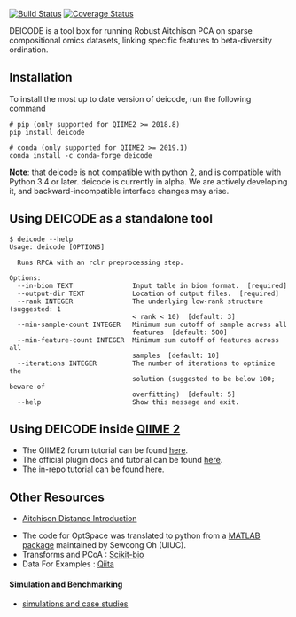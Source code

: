 [![Build Status](https://travis-ci.org/biocore/DEICODE.svg?branch=master)](https://travis-ci.org/biocore/DEICODE)
[![Coverage Status](https://coveralls.io/repos/github/biocore/DEICODE/badge.svg?branch=master)](https://coveralls.io/github/biocore/DEICODE?branch=master)

DEICODE is a tool box for running Robust Aitchison PCA on sparse compositional omics datasets, linking specific features to beta-diversity ordination. 

## Installation

To install the most up to date version of deicode, run the following command

    # pip (only supported for QIIME2 >= 2018.8)
    pip install deicode

    # conda (only supported for QIIME2 >= 2019.1)
    conda install -c conda-forge deicode 

**Note**: that deicode is not compatible with python 2, and is compatible with Python 3.4 or later. deicode is currently in alpha. We are actively developing it, and backward-incompatible interface changes may arise.

## Using DEICODE as a standalone tool

```
$ deicode --help
Usage: deicode [OPTIONS]

  Runs RPCA with an rclr preprocessing step.

Options:
  --in-biom TEXT               Input table in biom format.  [required]
  --output-dir TEXT            Location of output files.  [required]
  --rank INTEGER               The underlying low-rank structure (suggested: 1
                               < rank < 10)  [default: 3]
  --min-sample-count INTEGER   Minimum sum cutoff of sample across all
                               features  [default: 500]
  --min-feature-count INTEGER  Minimum sum cutoff of features across all
                               samples  [default: 10]
  --iterations INTEGER         The number of iterations to optimize the
                               solution (suggested to be below 100; beware of
                               overfitting)  [default: 5]
  --help                       Show this message and exit.
```

## Using DEICODE inside [QIIME 2](https://qiime2.org/)

* The QIIME2 forum tutorial can be found [here](https://forum.qiime2.org/t/robust-aitchison-pca-beta-diversity-with-deicode/8333).
* The official plugin docs and tutorial can be found [here](https://library.qiime2.org/plugins/deicode).
* The in-repo tutorial can be found [here](https://github.com/biocore/DEICODE/blob/master/ipynb/tutorials/moving-pictures.md).

## Other Resources

* [Aitchison Distance Introduction](https://github.com/biocore/DEICODE/blob/master/ipynb/introduction.ipynb)

- The code for OptSpace was translated to python from a [MATLAB package](http://swoh.web.engr.illinois.edu/software/optspace/code.html) maintained by Sewoong Oh (UIUC).
- Transforms and PCoA : [Scikit-bio](http://scikit-bio.org)
- Data For Examples : [Qiita](https://qiita.ucsd.edu/)

#### Simulation and Benchmarking

* [simulations and case studies](https://github.com/cameronmartino/deicode-benchmarking)
